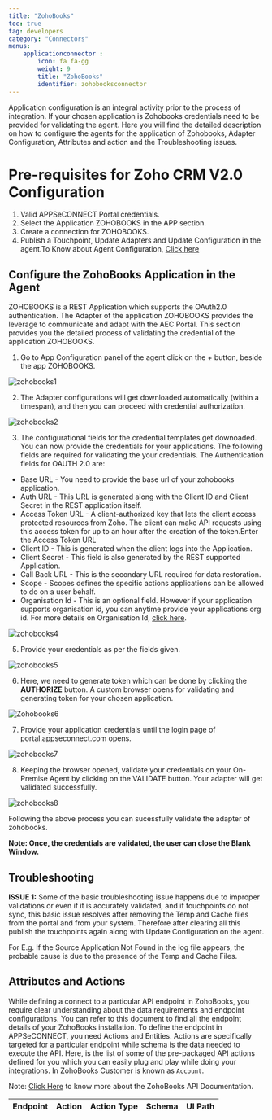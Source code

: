 ```yaml
---
title: "ZohoBooks"
toc: true
tag: developers
category: "Connectors"
menus: 
    applicationconnector : 
        icon: fa fa-gg
        weight: 9 
        title: "ZohoBooks"
        identifier: zohobooksconnector
---
```


Application configuration is an integral activity prior to the process of integration. If your chosen application 
is Zohobooks credentials need to be provided for validating the agent. Here you will find the detailed description 
on how to configure the agents for the application of Zohobooks, Adapter Configuration, Attributes and action and the 
Troubleshooting issues.

# Pre-requisites for Zoho CRM V2.0 Configuration 

1.	Valid APPSeCONNECT Portal credentials.
2.	Select the Application ZOHOBOOKS in the APP section.
3.	Create a connection for ZOHOBOOKS.
4.	Publish a Touchpoint, Update Adapters and Update Configuration in the agent.To Know about Agent Configuration, [Click here](/deployment/Deployment-Configuration/)

## Configure the ZohoBooks Application in the Agent

ZOHOBOOKS is a REST Application which supports the OAuth2.0 authentication. The Adapter of the application 
ZOHOBOOKS provides the leverage to communicate and adapt with the AEC Portal. This section provides you the detailed process of validating the
credential of the application ZOHOBOOKS.

1) Go to App Configuration panel of the agent click on the + button, beside the app ZOHOBOOKS.  

![zohobooks1](\staticfiles\connectors\media\application-connector\zohobooks1.png)

2) The Adapter configurations will get downloaded automatically (within a timespan), and then you can proceed with credential authorization.

![zohobooks2](\staticfiles\connectors\media\application-connector\zohobooks2.png)

3) The configurational fields for the credential templates get downoaded. You can now provide the credentials for your applications. The following fields are required for validating the your credentials. The Authentication fields for OAUTH 2.0 are:

- Base URL - You need to provide the base url of your zohobooks application.
- Auth URL - This URL is generated along with the Client ID and Client Secret in the REST application itself.
- Access Token URL - A client-authorized key that lets the client access protected resources from Zoho. The client can make API requests using this access token for up to an hour after the creation of the token.Enter the Access Token URL
- Client ID - This is generated when the client logs into the Application.
- Client Secret - This field is also generated by the REST supported Application.
- Call Back URL - This is the secondary URL required for data restoration.
- Scope - Scopes defines the specific actions applications can be allowed to do on a user behalf.
- Organisation Id - This is an optional field. However if your application supports organisation id, you can anytime provide your applications org id. For more details on Organisation Id, [click here](https://www.zoho.com/books/api/v3/#organization-id).

![zohobooks4](\staticfiles\connectors\media\application-connector\zohobooks4.png)

5) Provide your credentials as per the fields given.

![zohobooks5](\staticfiles\connectors\media\application-connector\zohobooks5.PNG)

6) Here, we need to generate token which can be done by clicking the **AUTHORIZE** button. A custom browser opens for validating and generating token for your chosen application.

![Zohobooks6](\staticfiles\connectors\media\technology-connector\custombrowser1.png)

7) Provide your application credentials until the login page of portal.appseconnect.com opens.

![zohobooks7](\staticfiles\connectors\media\technology-connector\custombrowser2.png)

8) Keeping the browser opened, validate your credentials on your On-Premise Agent by clicking on the VALIDATE button. Your adapter will get validated successfully.

![zohobooks8](\staticfiles\connectors\media\application-connector\zohobooks8.PNG)

Following the above process you can sucessfully validate the adapter of zohobooks.

**Note: Once, the credentials are validated, the user can close the Blank Window.** 

## Troubleshooting

**ISSUE 1:**
Some of the basic troubleshooting issue happens due to improper validations or even if it is accurately validated,
and if touchpoints do not sync, this basic issue resolves after removing the Temp and Cache files from the 
portal and from your system. Therefore after clearing all this publish the touchpoints again along with 
Update Configuration on the agent.

For E.g. If the Source Application Not Found in the log file appears, the probable cause is due to the presence of the Temp and Cache Files.


## Attributes and Actions

While defining a connect to a particular API endpoint in ZohoBooks, you require clear understanding about the data requirements 
and endpoint configurations. You can refer to this document to find all the endpoint details of your ZohoBooks installation. 
To define the endpoint in APPSeCONNECT, you need Actions and Entities. Actions are specifically targeted for a particular 
endpoint while schema is the data needed to execute the API. Here, is the list of some of the pre-packaged API actions defined 
for you which you can easily plug and play while doing your integrations. In ZohoBooks Customer is known as `Account`.

Note: [Click Here](https://www.zoho.com/books/api/v3/#multidc) to know more about the ZohoBooks API Documentation.

|Endpoint|Action|Action Type|Schema|UI Path|
|---|---|---|---|------|







